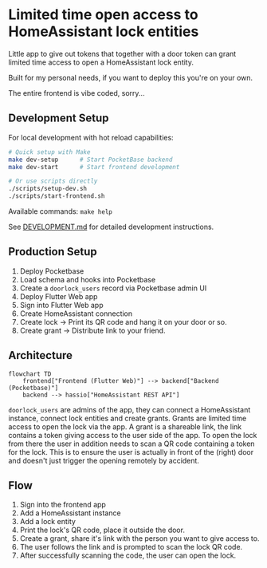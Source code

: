 # Limited time open access to HomeAssistant lock entities

Little app to give out tokens that together with a door token can grant
limited time access to open a HomeAssistant lock entity.

Built for my personal needs, if you want to deploy this you're on your own.

The entire frontend is vibe coded, sorry...

## Development Setup

For local development with hot reload capabilities:

```bash
# Quick setup with Make
make dev-setup      # Start PocketBase backend
make dev-start      # Start frontend development

# Or use scripts directly
./scripts/setup-dev.sh
./scripts/start-frontend.sh
```

Available commands: `make help`

See [DEVELOPMENT.md](DEVELOPMENT.md) for detailed development instructions.

## Production Setup

1. Deploy Pocketbase
2. Load schema and hooks into Pocketbase
3. Create a `doorlock_users` record via Pocketbase admin UI
4. Deploy Flutter Web app
5. Sign into Flutter Web app
6. Create HomeAssistant connection
7. Create lock -> Print its QR code and hang it on your door or so.
8. Create grant -> Distribute link to your friend.

## Architecture

```mermaid
flowchart TD
    frontend["Frontend (Flutter Web)"] --> backend["Backend (Pocketbase)"]
    backend --> hassio["HomeAssistant REST API"]
```

`doorlock_users` are admins of the app, they can connect a HomeAssistant instance,
connect lock entities and create grants. Grants are limited time access to open the lock
via the app. A grant is a shareable link, the link contains a token giving access to the user
side of the app. To open the lock from there the user in addition needs to scan a QR code
containing a token for the lock. This is to ensure the user is actually in front of the (right)
door and doesn't just trigger the opening remotely by accident.

## Flow

1. Sign into the frontend app
2. Add a HomeAssistant instance
3. Add a lock entity
4. Print the lock's QR code, place it outside the door.
5. Create a grant, share it's link with the person you want to give access to.
6. The user follows the link and is prompted to scan the lock QR code.
7. After successfully scanning the code, the user can open the lock.